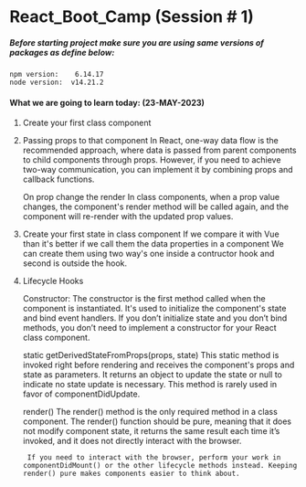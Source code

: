# React_Boot_Camp (Session # 1)

##### Before starting project make sure you are using same versions of packages as define below:

    npm version:    6.14.17
    node version:  v14.21.2

#### What we are going to learn today: (23-MAY-2023)
1. Create your first class component

2. Passing props to that component
    In React, one-way data flow is the recommended approach, where data is passed from parent components to child components through props. However, if you need to achieve two-way communication, you can implement it by combining props and callback functions.

    On prop change the render In class components, when a prop value changes, the component's render method will be called again, and the component will re-render with the updated prop values.

3. Create your first state in class component
    If we compare it with Vue than it's better if we call them the data properties in a component
    We can create them using two way's one inside a contructor hook and second is outside the hook.

4. Lifecycle Hooks

    Constructor:
        The constructor is the first method called when the component is instantiated. It's used to initialize the component's state and bind event handlers.
        If you don’t initialize state and you don’t bind methods, you don’t need to implement a constructor for your React class component.

    static getDerivedStateFromProps(props, state)
        This static method is invoked right before rendering and receives the component's props and state as parameters. It returns an object to update the state or null to indicate no state update is necessary. This method is rarely used in favor of componentDidUpdate.

    render()
        The render() method is the only required method in a class component. The render() function should be pure, meaning that it does not modify component state, it returns the same result each time it’s invoked, and it does not directly interact with the browser.

        If you need to interact with the browser, perform your work in componentDidMount() or the other lifecycle methods instead. Keeping render() pure makes components easier to think about.

